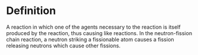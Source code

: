 # Definition

A reaction in which one of the agents necessary to the reaction is
itself produced by the reaction, thus causing like reactions. In the
neutron-fission chain reaction, a neutron striking a fissionable atom
causes a fission releasing neutrons which cause other fissions.

